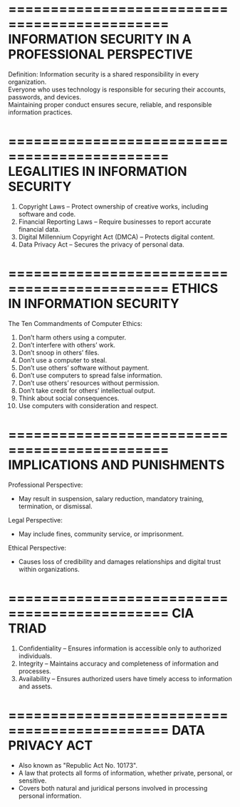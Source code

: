 =============================================
INFORMATION SECURITY IN A PROFESSIONAL PERSPECTIVE
=============================================
Definition:
Information security is a shared responsibility in every organization.  
Everyone who uses technology is responsible for securing their accounts, passwords, and devices.  
Maintaining proper conduct ensures secure, reliable, and responsible information practices.

=============================================
LEGALITIES IN INFORMATION SECURITY
=============================================
1. Copyright Laws – Protect ownership of creative works, including software and code.
2. Financial Reporting Laws – Require businesses to report accurate financial data.
3. Digital Millennium Copyright Act (DMCA) – Protects digital content.
4. Data Privacy Act – Secures the privacy of personal data.

=============================================
ETHICS IN INFORMATION SECURITY
=============================================
The Ten Commandments of Computer Ethics:
1. Don’t harm others using a computer.
2. Don’t interfere with others’ work.
3. Don’t snoop in others’ files.
4. Don’t use a computer to steal.
5. Don’t use others’ software without payment.
6. Don’t use computers to spread false information.
7. Don’t use others’ resources without permission.
8. Don’t take credit for others’ intellectual output.
9. Think about social consequences.
10. Use computers with consideration and respect.

=============================================
IMPLICATIONS AND PUNISHMENTS
=============================================
Professional Perspective:
- May result in suspension, salary reduction, mandatory training, termination, or dismissal.

Legal Perspective:
- May include fines, community service, or imprisonment.

Ethical Perspective:
- Causes loss of credibility and damages relationships and digital trust within organizations.

=============================================
CIA TRIAD
=============================================
1. Confidentiality – Ensures information is accessible only to authorized individuals.
2. Integrity – Maintains accuracy and completeness of information and processes.
3. Availability – Ensures authorized users have timely access to information and assets.

=============================================
DATA PRIVACY ACT
=============================================
- Also known as "Republic Act No. 10173".
- A law that protects all forms of information, whether private, personal, or sensitive.
- Covers both natural and juridical persons involved in processing personal information.
